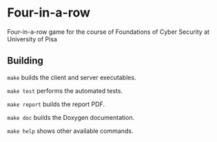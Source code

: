 # Four-in-a-row
Four-in-a-row game for the course of Foundations of Cyber Security at University of Pisa

## Building
`make` builds the client and server executables.

`make test` performs the automated tests.

`make report` builds the report PDF.

`make doc` builds the Doxygen documentation.

`make help` shows other available commands.
